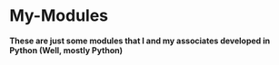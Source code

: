 # My-Modules

**These are just some modules that I and my associates developed in Python (Well, mostly Python)**
